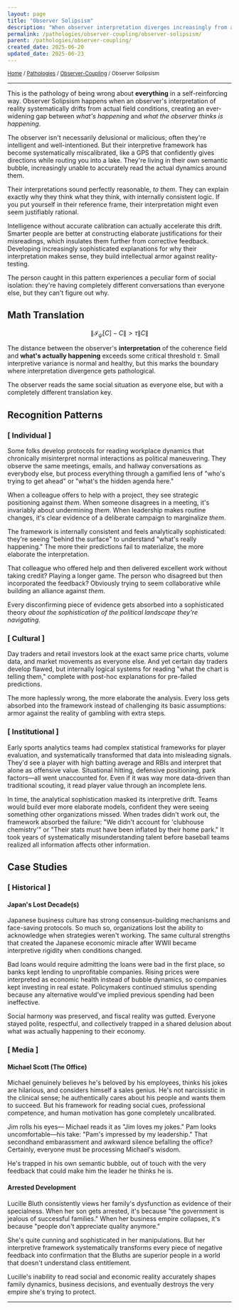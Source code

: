 ```yaml
---
layout: page
title: "Observer Solipsism"
description: "When observer interpretation diverges increasingly from actual field conditions"
permalink: /pathologies/observer-coupling/observer-solipsism/
parent: /pathologies/observer-coupling/
created_date: 2025-06-20
updated_date: 2025-06-23
---
```


<small>[Home](/) / [Pathologies](/pathologies/) / [Observer-Coupling](/pathologies/observer-coupling/) / Observer Solipsism</small>

---

This is the pathology of being wrong about **everything** in a self-reinforcing way. Observer Solipsism happens when an observer's interpretation of reality systematically drifts from actual field conditions, creating an ever-widening gap between *what's happening* and *what the observer thinks is happening*.

The observer isn't necessarily delusional or malicious; often they're intelligent and well-intentioned. But their interpretive framework has become systematically miscalibrated, like a GPS that confidently gives directions while routing you into a lake. They're living in their own semantic bubble, increasingly unable to accurately read the actual dynamics around them.

Their interpretations sound perfectly reasonable, *to them*. They can explain exactly why they think what they think, with internally consistent logic. If you put yourself in their reference frame, their interpretation might even seem justifiably rational.

Intelligence without accurate calibration can actually accelerate this drift. Smarter people are better at constructing elaborate justifications for their misreadings, which insulates them further from corrective feedback. Developing increasingly sophisticated explanations for why their interpretation makes sense, they build intellectual armor against reality-testing.

The person caught in this pattern experiences a peculiar form of social isolation: they're having completely different conversations than everyone else, but they can't figure out why.

## Math Translation

$$\|\mathcal{I}_{\psi}[C] - C\| > \tau \|C\|$$

The distance between the observer's **interpretation** of the coherence field and **what's actually happening** exceeds some critical threshold $\tau$. Small interpretive variance is normal and healthy, but this marks the boundary where interpretation divergence gets pathological.

The observer reads the same social situation as everyone else, but with a completely different translation key.

## Recognition Patterns

### [ Individual ]

Some folks develop protocols for reading workplace dynamics that chronically misinterpret normal interactions as political maneuvering. They observe the same meetings, emails, and hallway conversations as everybody else, but process everything through a gamified lens of "who's trying to get ahead" or "what's the hidden agenda here."

When a colleague offers to help with a project, they see strategic positioning against *them*. When someone disagrees in a meeting, it's invariably about undermining *them*. When leadership makes routine changes, it's clear evidence of a deliberate campaign to marginalize *them*.

The framework is internally consistent and feels analytically sophisticated: they're seeing "behind the surface" to understand "what's really happening." The more their predictions fail to materialize, the more elaborate the interpretation.

That colleague who offered help and then delivered excellent work without taking credit? Playing a longer game. The person who disagreed but then incorporated the feedback? Obviously trying to seem collaborative while building an alliance against *them*.

Every disconfirming piece of evidence gets absorbed into a sophisticated theory *about the sophistication of the political landscape they're navigating*.

### [ Cultural ]

Day traders and retail investors look at the exact same price charts, volume data, and market movements as everyone else. And yet certain day traders develop flawed, but internally logical systems for reading "what the chart is telling them," complete with post-hoc explanations for pre-failed predictions.

The more haplessly wrong, the more elaborate the analysis. Every loss gets absorbed into the framework instead of challenging its basic assumptions: armor against the reality of gambling with extra steps.

### [ Institutional ]

Early sports analytics teams had complex statistical frameworks for player evaluation, and systematically transformed that data into misleading signals. They'd see a player with high batting average and RBIs and interpret that alone as offensive value. Situational hitting, defensive positioning, park factors—all went unaccounted for. Even if it was way more data-driven than traditional scouting, it read player value through an incomplete lens.

In time, the analytical sophistication masked its interpretive drift. Teams would build ever more elaborate models, confident they were seeing something other organizations missed. When trades didn't work out, the framework absorbed the failure: "We didn't account for 'clubhouse chemistry'" or "Their stats must have been inflated by their home park." It took years of systematically misunderstanding talent before baseball teams realized all information affects other information.

## Case Studies

### [ Historical ]

#### Japan's Lost Decade(s) 

Japanese business culture has strong consensus-building mechanisms and face-saving protocols. So much so, organizations lost the ability to acknowledge when strategies weren't working. The same cultural strengths that created the Japanese economic miracle after WWII became interpretive rigidity when conditions changed.

Bad loans would require admitting the loans were bad in the first place, so banks kept lending to unprofitable companies. Rising prices were interpreted as economic health instead of bubble dynamics, so companies kept investing in real estate. Policymakers continued stimulus spending because any alternative would've implied previous spending had been ineffective.

Social harmony was preserved, and fiscal reality was gutted. Everyone stayed polite, respectful, and collectively trapped in a shared delusion about what was actually happening to their economy.
 
### [ Media ]

#### Michael Scott (The Office)

Michael genuinely believes he's beloved by his employees, thinks his jokes are hilarious, and considers himself a sales genius. He's not narcissistic in the clinical sense; he authentically cares about his people and wants them to succeed. But his framework for reading social cues, professional competence, and human motivation has gone completely uncalibrated.

Jim rolls his eyes— Michael reads it as "Jim loves my jokes." Pam looks uncomfortable—his take: "Pam's impressed by my leadership." That secondhand embarassment and awkward silence befalling the office? Certainly, everyone must be processing Michael's wisdom.

He's trapped in his own semantic bubble, out of touch with the very feedback that could make him the leader he thinks he is.

#### Arrested Development

Lucille Bluth consistently views her family's dysfunction as evidence of their specialness. When her son gets arrested, it's because "the government is jealous of successful families." When her business empire collapses, it's because "people don't appreciate quality anymore."

She's quite cunning and sophisticated in her manipulations. But her interpretive framework systematically transforms every piece of negative feedback into confirmation that the Bluths are superior people in a world that doesn't understand class entitlement. 

Lucille's inability to read social and economic reality accurately shapes family dynamics, business decisions, and eventually destroys the very empire she's trying to protect.

---